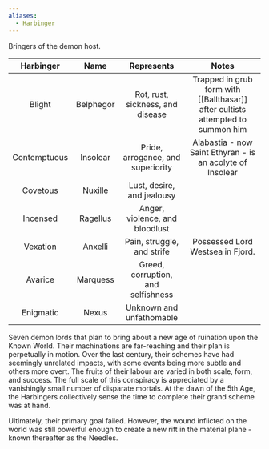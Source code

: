 ```yaml
---
aliases:
  - Harbinger
---
```

Bringers of the demon host.

|  Harbinger   |   Name    |             Represents             |                                      Notes                                      |
| :----------: | :-------: | :--------------------------------: | :-----------------------------------------------------------------------------: |
|    Blight    | Belphegor |  Rot, rust, sickness, and disease  | Trapped in grub form with [[Ballthasar]] after cultists attempted to summon him |
| Contemptuous | Insolear  | Pride, arrogance, and superiority  |            Alabastia - now Saint Ethyran - is an acolyte of Insolear            |
|   Covetous   |  Nuxille  |     Lust, desire, and jealousy     |                                                                                 |
|   Incensed   | Ragellus  |   Anger, violence, and bloodlust   |                                                                                 |
|   Vexation   |  Anxelli  |     Pain, struggle, and strife     |                        Possessed Lord Westsea in Fjord.                         |
|   Avarice    | Marquess  | Greed, corruption, and selfishness |                                                                                 |
|  Enigmatic   |   Nexus   |      Unknown and unfathomable      |                                                                                 |

Seven demon lords that plan to bring about a new age of ruination upon the Known World. Their machinations are far-reaching and their plan is perpetually in motion. Over the last century, their schemes have had seemingly unrelated impacts, with some events being more subtle and others more overt. The fruits of their labour are varied in both scale, form, and success. The full scale of this conspiracy is appreciated by a vanishingly small number of disparate mortals. At the dawn of the 5th Age, the Harbingers collectively sense the time to complete their grand scheme was at hand.

Ultimately, their primary goal failed. However, the wound inflicted on the world was still powerful enough to create a new rift in the material plane - known thereafter as the Needles. 